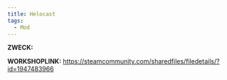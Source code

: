 ```yaml
---
title: Helocast
tags:
  - Mod
---
```

**ZWECK:** 

**WORKSHOPLINK:** https://steamcommunity.com/sharedfiles/filedetails/?id=1947483966